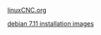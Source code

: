 [linuxCNC.org](http://linuxcnc.org)

[debian 7.11 installation
images](https://www.debian.org/releases/wheezy/debian-installer/)